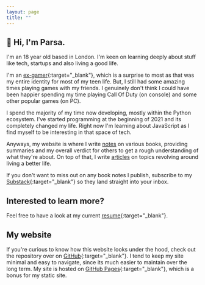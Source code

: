 ```yaml
---
layout: page
title: ""
---
```


## 👋 Hi, I'm Parsa.

I'm an 18 year old based in London. I'm keen on learning deeply about stuff like tech, startups and also living a good life.

I'm an [ex-gamer](https://www.youtube.com/c/prsaa){:target="\_blank"}, which is a surprise to most as that was my entire identity for most of my teen life. But, I still had some amazing times playing games with my friends. I genuinely don't think I could have been happier spending my time playing Call Of Duty (on console) and some other popular games (on PC).

I spend the majority of my time now developing, mostly within the Python ecosystem. I've started programming at the beginning of 2021 and its completely changed my life. Right now I'm learning about JavaScript as I find myself to be interesting in that space of tech.

Anyways, my website is where I write [notes](/notes) on various books, providing summaries and my overall verdict for others to get a rough understanding of what they're about. On top of that, I write [articles](/articles) on topics revolving around living a better life.

If you don't want to miss out on any book notes I publish, subscribe to my [Substack](https://parsamesgarha.substack.com/){:target="\_blank"} so they land straight into your inbox.

## Interested to learn more?

Feel free to have a look at my current [resume](/assets/resume/resume.pdf){:target="\_blank"}.

## My website

If you're curious to know how this website looks under the hood, check out the repository over on [GitHub](https://github.com/pzrsa/pzrsa.github.io){:target="\_blank"}. I tend to keep my site minimal and easy to navigate, since its much easier to maintain over the long term. My site is hosted on [GitHub Pages](https://pages.github.com/){:target="\_blank"}, which is a bonus for my static site.
